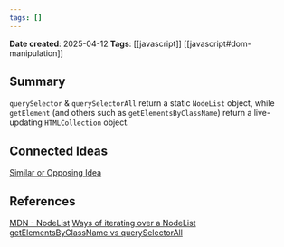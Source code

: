 ```yaml
---
tags: []
---
```


**Date created**: 2025-04-12
**Tags**: [[javascript]] [[javascript#dom-manipulation]]

## Summary

 `querySelector` & `querySelectorAll` return a static `NodeList` object, while `getElement` (and others such as `getElementsByClassName`) return a live-updating `HTMLCollection` object. 

## Connected Ideas

[Similar or Opposing Idea](https://google.com)

## References

[MDN - NodeList](https://developer.mozilla.org/en-US/docs/Web/API/NodeList)
[Ways of iterating over a NodeList](https://dev.to/joelbonetr/ways-of-iterating-over-a-nodelist-1574)
[getElementsByClassName vs querySelectorAll](https://medium.com/@tjs7321/getelementsbyclassname-vs-queryselectorall-185877a939e8)

